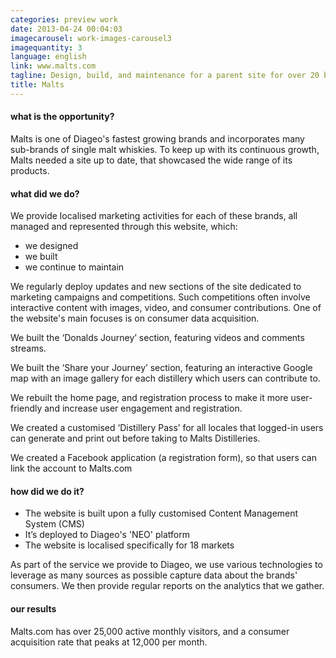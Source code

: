 ```yaml
---
categories: preview work
date: 2013-04-24 00:04:03
imagecarousel: work-images-carousel3
imagequantity: 3
language: english
link: www.malts.com
tagline: Design, build, and maintenance for a parent site for over 20 brands
title: Malts
---
```


#### what is the opportunity?
Malts is one of Diageo's fastest growing brands and incorporates many sub-brands of single malt whiskies. To keep up with its continuous growth, Malts needed a site up to date, that showcased the wide range of its products.

#### what did we do?
We provide localised marketing activities for each of these brands, all managed and represented through this website, which:
* we designed
* we built
* we continue to maintain

We regularly deploy updates and new sections of the site dedicated to marketing campaigns and competitions. Such competitions often involve interactive content with images, video, and consumer contributions. One of the website's main focuses is on consumer data acquisition. 

We built the ‘Donalds Journey’ section, featuring videos and comments streams. 

We built the ‘Share your Journey’ section, featuring an interactive Google map with an image gallery for each distillery which users can contribute to.

We rebuilt the home page, and registration process to make it more user-friendly and increase user engagement and registration.

We created a customised ‘Distillery Pass’ for all locales that logged-in users can generate and print out before taking to Malts Distilleries.

We created a Facebook application (a registration form), so that users can link the account to Malts.com

#### how did we do it?
* The website is built upon a fully customised Content Management System (CMS)
* It’s deployed to Diageo's 'NEO' platform
* The website is localised specifically for 18 markets

As part of the service we provide to Diageo, we use various technologies to leverage as many sources as possible capture data about the brands' consumers. We then provide regular reports on the analytics that we gather.

#### our results
Malts.com has over 25,000 active monthly visitors, and a consumer acquisition rate that peaks at 12,000 per month.